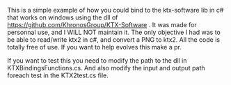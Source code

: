 This is a simple example of how you could bind to the ktx-software lib in c# that works on windows using the dll of https://github.com/KhronosGroup/KTX-Software .
It was made for personnal use, and I WILL NOT maintain it.
The only objective I had was to be able to read/write ktx2 in c#, and convert a PNG to ktx2.
All the code is totally free of use.
If you want to help evolves this make a pr.

If you want to test this you need to modify the path to the dll in KTXBindingsFunctions.cs.
And also modify the input and output path foreach test in the KTX2test.cs file.
